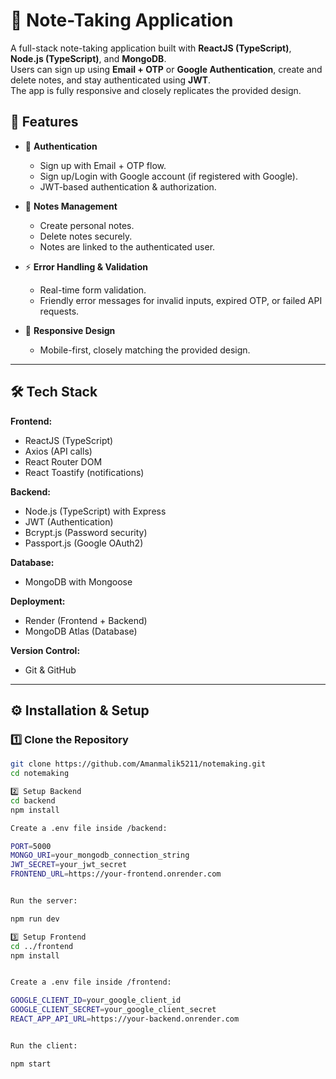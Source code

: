 # 📒 Note-Taking Application

A full-stack note-taking application built with **ReactJS (TypeScript)**, **Node.js (TypeScript)**, and **MongoDB**.  
Users can sign up using **Email + OTP** or **Google Authentication**, create and delete notes, and stay authenticated using **JWT**.  
The app is fully responsive and closely replicates the provided design.  

## 🚀 Features

- 🔑 **Authentication**
  - Sign up with Email + OTP flow.  
  - Sign up/Login with Google account (if registered with Google).  
  - JWT-based authentication & authorization.  

- 📝 **Notes Management**
  - Create personal notes.  
  - Delete notes securely.  
  - Notes are linked to the authenticated user.  

- ⚡ **Error Handling & Validation**
  - Real-time form validation.  
  - Friendly error messages for invalid inputs, expired OTP, or failed API requests.  

- 📱 **Responsive Design**
  - Mobile-first, closely matching the provided design.  

---

## 🛠️ Tech Stack

**Frontend:**  
- ReactJS (TypeScript)  
- Axios (API calls)  
- React Router DOM  
- React Toastify (notifications)  

**Backend:**  
- Node.js (TypeScript) with Express  
- JWT (Authentication)  
- Bcrypt.js (Password security)  
- Passport.js (Google OAuth2)  

**Database:**  
- MongoDB with Mongoose  

**Deployment:**  
- Render (Frontend + Backend)  
- MongoDB Atlas (Database)  

**Version Control:**  
- Git & GitHub  

---

## ⚙️ Installation & Setup

### 1️⃣ Clone the Repository
```bash
git clone https://github.com/Amanmalik5211/notemaking.git
cd notemaking

2️⃣ Setup Backend
cd backend
npm install

Create a .env file inside /backend:

PORT=5000
MONGO_URI=your_mongodb_connection_string
JWT_SECRET=your_jwt_secret
FRONTEND_URL=https://your-frontend.onrender.com


Run the server:

npm run dev

3️⃣ Setup Frontend
cd ../frontend
npm install


Create a .env file inside /frontend:

GOOGLE_CLIENT_ID=your_google_client_id
GOOGLE_CLIENT_SECRET=your_google_client_secret
REACT_APP_API_URL=https://your-backend.onrender.com


Run the client:

npm start
